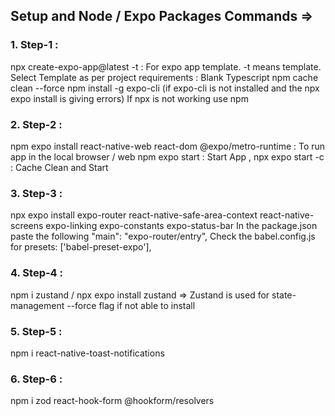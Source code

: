 ## Setup and Node / Expo Packages Commands =>

### 1. Step-1 :

npx create-expo-app@latest -t : For expo app template. -t means template.
Select Template as per project requirements : Blank Typescript
npm cache clean --force
npm install -g expo-cli (if expo-cli is not installed and the npx expo install is giving errors)
If npx is not working use npm

### 2. Step-2 :

npm expo install react-native-web react-dom @expo/metro-runtime : To run app in the local browser / web
npm expo start : Start App , npx expo start -c : Cache Clean and Start

### 3. Step-3 :

npx expo install expo-router react-native-safe-area-context react-native-screens expo-linking expo-constants expo-status-bar
In the package.json paste the following "main": "expo-router/entry",
Check the babel.config.js for presets: ['babel-preset-expo'],

### 4. Step-4 :

npm i zustand / npx expo install zustand => Zustand is used for state-management
--force flag if not able to install

### 5. Step-5 :

npm i react-native-toast-notifications

### 6. Step-6 :

npm i zod react-hook-form @hookform/resolvers
